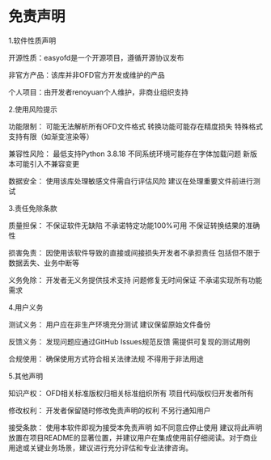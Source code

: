 免责声明
========

1.软件性质声明

开源性质：easyofd是一个开源项目，遵循开源协议发布

非官方产品：该库并非OFD官方开发或维护的产品

个人项目：由开发者renoyuan个人维护，非商业组织支持

2.使用风险提示

功能限制：
可能无法解析所有OFD文件格式
转换功能可能存在精度损失
特殊格式支持有限（如渐变渲染等）

兼容性风险：
最低支持Python 3.8.18
不同系统环境可能存在字体加载问题
新版本可能引入不兼容变更

数据安全：
使用该库处理敏感文件需自行评估风险
建议在处理重要文件前进行测试

3.责任免除条款

质量担保：
不保证软件无缺陷
不承诺特定功能100%可用
不保证转换结果的准确性

损害免责：
因使用该软件导致的直接或间接损失开发者不承担责任
包括但不限于数据丢失、业务中断等

义务免除：
开发者无义务提供技术支持
问题修复无时间保证
不承诺实现所有功能需求

4.用户义务

测试义务：
用户应在非生产环境充分测试
建议保留原始文件备份

反馈义务：
发现问题应通过GitHub Issues规范反馈
需提供可复现的测试用例

合规使用：
确保使用方式符合相关法律法规
不得用于非法用途

5.其他声明

知识产权：
OFD相关标准版权归相关标准组织所有
项目代码版权归开发者所有

修改权利：
开发者保留随时修改免责声明的权利
不另行通知用户

接受条款：
使用本软件即视为接受本免责声明
如不同意应停止使用
建议将此声明放置在项目README的显著位置，并建议用户在集成使用前仔细阅读。对于商业用途或关键业务场景，建议进行充分评估和专业法律咨询。
